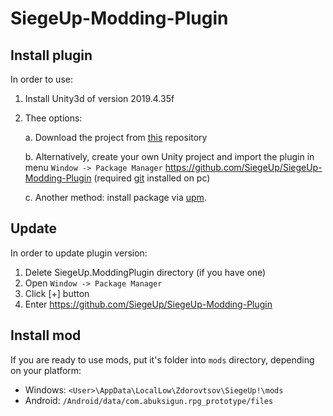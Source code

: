 # SiegeUp-Modding-Plugin

## Install plugin
In order to use:
1. Install Unity3d of version 2019.4.35f
2. Thee options: 

    a. Download the project from [this](https://github.com/SiegeUp/SiegeUp-Modding-Kit) repository
    
    b. Alternatively, create your own Unity project and import the plugin in menu `Window -> Package Manager` https://github.com/SiegeUp/SiegeUp-Modding-Plugin (required [git](https://git-scm.com/downloads) installed on pc)
	
	c. Another method: install package via [upm]().

## Update
In order to update plugin version:
1. Delete SiegeUp.ModdingPlugin directory (if you have one)
2. Open `Window -> Package Manager`
3. Click [+] button
4. Enter https://github.com/SiegeUp/SiegeUp-Modding-Plugin

## Install mod
If you are ready to use mods, put it's folder into `mods` directory, depending on your platform:
- Windows: `<User>\AppData\LocalLow\Zdorovtsov\SiegeUp!\mods`
- Android: `/Android/data/com.abuksigun.rpg_prototype/files`




